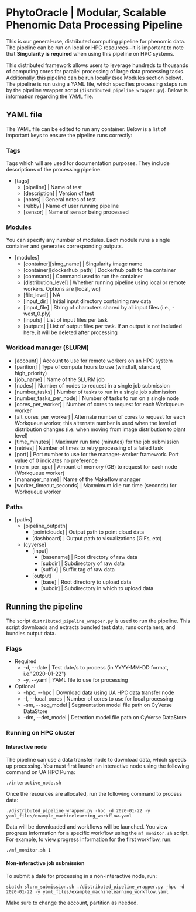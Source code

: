 # PhytoOracle | Modular, Scalable Phenomic Data Processing Pipeline
This is our general-use, distributed computing pipeline for phenomic data. The pipeline can be run on local or HPC resources--it is important to note that **Singularity is required** when using this pipeline on HPC systems. 

This distributed framework allows users to leverage hundreds to thousands of computing cores for parallel processing of large data processing tasks. Additionally, this pipeline can be run locally (see Modules section below). The pipeline is run using a YAML file, which specifies processing steps run by the pipeline wrapper script (```distributed_pipeline_wrapper.py```). Below is information regarding the YAML file.

## YAML file 
The YAML file can be edited to run any container. Below is a list of important keys to ensure the pipeline runs correctly:
### Tags 
Tags which will are used for documentation purposes. They include descriptions of the processing pipeline.
* [tags]
  * [pipeline] | Name of test
  * [description] | Version of test
  * [notes] | General notes of test
  * [rubby] | Name of user running pipeline
  * [sensor] | Name of sensor being processed
### Modules 
You can specify any number of modules. Each module runs a single container and generates corresponding outputs. 
* [modules]
  * [container][simg_name] | Singularity image name
  * [container][dockerhub_path] | Dockerhub path to the container
  * [command] | Command used to run the container
  * [distribution_level] | Whether running pipeline using local or remote workers. Options are [local, wq]
  * [file_level] | NA
  * [input_dir] | Initial input directory containing raw data
  * [input_file] | String of characters shared by all input files (i.e., -west_0.ply)
  * [inputs] | List of input files per task
  * [outputs] | List of output files per task. If an output is not included here, it will be deleted after processing

### Workload manager (SLURM)
* [account] | Account to use for remote workers on an HPC system 
* [parition] | Type of compute hours to use (windfall, standard, high_priority)
* [job_name] | Name of the SLURM job
* [nodes] | Number of nodes to request in a single job submission
* [number_tasks] | Number of tasks to run in a single job submission 
* [number_tasks_per_node] | Number of tasks to run on a single node
* [cores_per_worker] | Number of cores to request for each Workqueue worker
* [alt_cores_per_worker] | Alternate number of cores to request for each Workqueue worker, this alternate number is used when the level of distribution changes (i.e. when moving from image distribution to plant level)
* [time_minutes] | Maximum run time (minutes) for the job submission
* [retries] | Number of times to retry processing of a failed task
* [port] | Port number to use for the manager-worker framework. Port value of 0 indicates no preference
* [mem_per_cpu] | Amount of memory (GB) to request for each node (Workqueue worker)
* [mananger_name] | Name of the Makeflow manager
* [worker_timeout_seconds] | Maxmimum idle run time (seconds) for Workqueue worker

### Paths 
* [paths]
  * [pipeline_outpath]
    * [pointclouds] | Output path to point cloud data 
    * [dashboard] | Output path to visualizations (GIFs, etc)
  * [cyverse]
    * [input]
      * [basename] | Root directory of raw data
      * [subdir] | Subdirectory of raw data
      * [suffix] | Suffix tag of raw data
    * [output]
      * [base] | Root directory to upload data
      * [subdir] | Subdirectory in which to upload data

## Running the pipeline
The script ```distributed_pipeline_wrapper.py``` is used to run the pipeline. This script downloads and extracts bundled test data, runs containers, and bundles output data.

### Flags 
* Required
  * -d, --date | Test date/s to process (in YYYY-MM-DD format, i.e."2020-01-22")
  * -y, --yaml | YAML file to use for processing
* Optional
  * -hpc, --hpc | Download data using UA HPC data transfer node
  * -l, --local_cores | Number of cores to use for local processing 
  * -sm, --seg_model | Segmentation model file path on CyVerse DataStore
  * -dm, --det_model | Detection model file path on CyVerse DataStore

### Running on HPC cluster
#### Interactive node
The pipeline can use a data transfer node to download data, which speeds up processing. You must first launch an interactive node using the following command on UA HPC Puma: 
```
./interactive_node.sh
```

Once the resources are allocated, run the following command to process data:
```
./distributed_pipeline_wrapper.py -hpc -d 2020-01-22 -y yaml_files/example_machinelearning_workflow.yaml
```

Data will be downloaded and workflows will be launched. You view progress information for a specific workflow using the ```mf_monitor.sh``` script. For example, to view progress information for the first workflow, run:
```
./mf_monitor.sh 1
```

#### Non-interactive job submission
To submit a date for processing in a non-interactive node, run:
```shell
sbatch slurm_submission.sh ./distributed_pipeline_wrapper.py -hpc -d 2020-01-22 -y yaml_files/example_machinelearning_workflow.yaml
```

Make sure to change the account, partition as needed. 